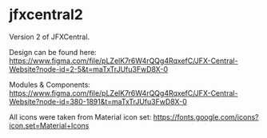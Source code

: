 # jfxcentral2
Version 2 of JFXCentral.

Design can be found here: https://www.figma.com/file/pLZelK7r6W4rQQg4RqxefC/JFX-Central-Website?node-id=2-5&t=maTxTrJUfu3FwD8X-0

Modules & Components: https://www.figma.com/file/pLZelK7r6W4rQQg4RqxefC/JFX-Central-Website?node-id=380-1891&t=maTxTrJUfu3FwD8X-0

All icons were taken from Material icon set: https://fonts.google.com/icons?icon.set=Material+Icons